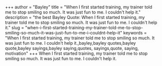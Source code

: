 +++
author = "Bayley"
title = "When I first started training, my trainer told me to stop smiling so much. It was just fun to me. I couldn't help it."
description = "the best Bayley Quote: When I first started training, my trainer told me to stop smiling so much. It was just fun to me. I couldn't help it."
slug = "when-i-first-started-training-my-trainer-told-me-to-stop-smiling-so-much-it-was-just-fun-to-me-i-couldnt-help-it"
keywords = "When I first started training, my trainer told me to stop smiling so much. It was just fun to me. I couldn't help it.,bayley,bayley quotes,bayley quote,bayley sayings,bayley saying,quotes, sayings,quote, saying, motivation"
+++
When I first started training, my trainer told me to stop smiling so much. It was just fun to me. I couldn't help it.
